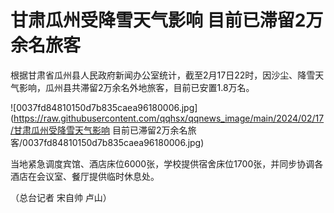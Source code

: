 # 甘肃瓜州受降雪天气影响 目前已滞留2万余名旅客

根据甘肃省瓜州县人民政府新闻办公室统计，截至2月17日22时，因沙尘、降雪天气影响，瓜州县共滞留2万余名外地旅客，目前已安置1.8万名。

![0037fd84810150d7b835caea96180006.jpg](https://raw.githubusercontent.com/qqhsx/qqnews_image/main/2024/02/17/甘肃瓜州受降雪天气影响 目前已滞留2万余名旅客/0037fd84810150d7b835caea96180006.jpg)

当地紧急调度宾馆、酒店床位6000张，学校提供宿舍床位1700张，并同步协调各酒店在会议室、餐厅提供临时休息处。

（总台记者 宋自帅 卢山）

